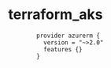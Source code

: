 # terraform_aks
```hcl
        provider azurerm {
          version = "~>2.0"
          features {}
        }
```
